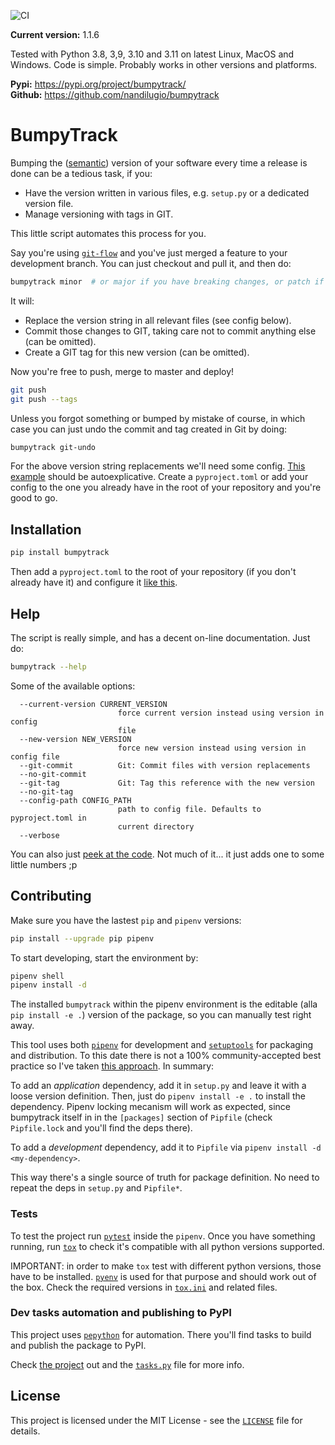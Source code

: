![CI](https://github.com/nandilugio/bumpytrack/actions/workflows/ci.yml/badge.svg)

**Current version:** 1.1.6

Tested with Python 3.8, 3,9, 3.10 and 3.11 on latest Linux, MacOS and Windows. Code is simple. Probably works in other versions and platforms.

**Pypi:** https://pypi.org/project/bumpytrack/ </br>
**Github:** https://github.com/nandilugio/bumpytrack

# BumpyTrack

Bumping the ([semantic](https://semver.org/)) version of your software every time a release is done can be a tedious task, if you:
- Have the version written in various files, e.g. `setup.py` or a dedicated version file.
- Manage versioning with tags in GIT.

This little script automates this process for you.

Say you're using [`git-flow`](https://nvie.com/posts/a-successful-git-branching-model/) and you've just merged a feature to your development branch. You can just checkout and pull it, and then do:

```bash
bumpytrack minor  # or major if you have breaking changes, or patch if it's a simple bugfix
```

It will:
- Replace the version string in all relevant files (see config below).
- Commit those changes to GIT, taking care not to commit anything else (can be omitted).
- Create a GIT tag for this new version (can be omitted).

Now you're free to push, merge to master and deploy!

```bash
git push
git push --tags
```

Unless you forgot something or bumped by mistake of course, in which case you can just undo the commit and tag created in Git by doing:

```bash
bumpytrack git-undo
```

For the above version string replacements we'll need some config. [This example](https://github.com/nandilugio/bumpytrack/blob/master/pyproject.toml) should be autoexplicative. Create a `pyproject.toml` or add your config to the one you already have in the root of your repository and you're good to go.

## Installation

```bash
pip install bumpytrack
```

Then add a `pyproject.toml` to the root of your repository (if you don't already have it) and configure it [like this](https://github.com/nandilugio/bumpytrack/blob/master/pyproject.toml).

## Help

The script is really simple, and has a decent on-line documentation. Just do:

```bash
bumpytrack --help
```

Some of the available options:

```
  --current-version CURRENT_VERSION
                        force current version instead using version in config
                        file
  --new-version NEW_VERSION
                        force new version instead using version in config file
  --git-commit          Git: Commit files with version replacements
  --no-git-commit
  --git-tag             Git: Tag this reference with the new version
  --no-git-tag
  --config-path CONFIG_PATH
                        path to config file. Defaults to pyproject.toml in
                        current directory
  --verbose
```

You can also just [peek at the code](https://github.com/nandilugio/bumpytrack/blob/master/src/bumpytrack.py). Not much of it... it just adds one to some little numbers ;p

## Contributing

Make sure you have the lastest `pip` and `pipenv` versions:

```bash
pip install --upgrade pip pipenv
```

To start developing, start the environment by:

```bash
pipenv shell
pipenv install -d
```

The installed `bumpytrack` within the pipenv environment is the editable (alla `pip install -e .`) version of the package, so you can manually test right away.

This tool uses both [`pipenv`](https://pipenv.readthedocs.io/) for development and [`setuptools`](https://setuptools.readthedocs.io/) for packaging and distribution. To this date there is not a 100% community-accepted best practice so I've taken [this approach](https://github.com/pypa/pipenv/issues/209#issuecomment-337409290). In summary:

To add an _application_ dependency, add it in `setup.py` and leave it with a loose version definition. Then, just do `pipenv install -e .` to install the dependency. Pipenv locking mecanism will work as expected, since bumpytrack itself in in the `[packages]` section of `Pipfile` (check `Pipfile.lock` and you'll find the deps there).

To add a _development_ dependency, add it to `Pipfile` via `pipenv install -d <my-dependency>`.

This way there's a single source of truth for package definition. No need to repeat the deps in `setup.py` and `Pipfile*`.

### Tests

To test the project run [`pytest`](https://docs.pytest.org/) inside the `pipenv`. Once you have something running, run [`tox`](https://github.com/tox-dev/tox) to check it's compatible with all python versions supported.

IMPORTANT: in order to make `tox` test with different python versions, those have to be installed. [`pyenv`](https://github.com/pyenv/pyenv) is used for that purpose and should work out of the box. Check the required versions in [`tox.ini`](https://github.com/nandilugio/bumpytrack/blob/master/tox.ini) and related files.

### Dev tasks automation and publishing to PyPI

This project uses [`pepython`](https://github.com/nandilugio/pepython) for automation. There you'll find tasks to build and publish the package to PyPI.

Check [the project](https://github.com/nandilugio/pepython) out and the [`tasks.py`](https://github.com/nandilugio/bumpytrack/blob/master/tasks.py) file for more info.

## License

This project is licensed under the MIT License - see the [`LICENSE`](https://github.com/nandilugio/bumpytrack/blob/master/LICENSE) file for details.

